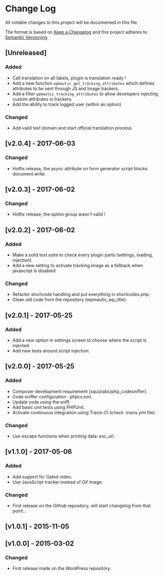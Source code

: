 # Change Log
All notable changes to this project will be documented in this file.

The format is based on [Keep a Changelog](http://keepachangelog.com/)
and this project adheres to [Semantic Versioning](http://semver.org/).

## [Unreleased]
### Added
- Call translation on all labels, plugin is translation ready !
- Add a new function `wpmautic_get_tracking_attributes` which defines attributes to be sent through JS and Image trackers.
- Add a filter `wpmautic_tracking_attributes` to allow developers injecting custom attributes in trackers.
- Add the ability to track logged user (within an option)

### Changed
- Add valid text domain and start official translation process.

## [v2.0.4] - 2017-06-03
### Changed
- Hotfix release, the async attribute on form generator script blocks document.write.

## [v2.0.3] - 2017-06-02
### Changed
- Hotfix release, the option group wasn't valid !

## [v2.0.2] - 2017-06-02
### Added
- Make a solid test suite to check every plugin parts (settings, loading, injection)
- Add a new setting to activate tracking image as a fallback when javascript is disabled

### Changed
- Refactor shortcode handling and put everything in shortcodes.php.
- Clean old code from the repository (wpmautic_wp_title).

## [v2.0.1] - 2017-05-25
### Added
- Add a new option in settings screen to choose where the script is injected.
- Add new tests around script injection.

## [v2.0.0] - 2017-05-25
### Added
- Composer development requirement (squizlabs/php_codesniffer).
- Code sniffer configuration : phpcs.xml.
- Update code using the sniff.
- Add basic unit tests using PHPUnit.
- Activate continuous integration using Travis-CI (check .travis.yml file).

### Changed
- Use escape functions when printing data: esc_url.

## [v1.1.0] - 2017-05-06
### Added
- Add support for Gated video.
- Use JavaScript tracker instead of Gif image.

### Changed
- First release on the Github repository, will start changelog from that point...

## [v1.0.1] - 2015-11-05

## [v1.0.0] - 2015-03-02
### Changed
- First release made on the WordPress repository.

